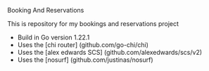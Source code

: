 Booking And Reservations

This is repository for my bookings and reservations project
- Build in Go version 1.22.1
- Uses the [chi router] (github.com/go-chi/chi)
- Uses the [alex edwards SCS] (github.com/alexedwards/scs/v2)
- Uses the [nosurf] (github.com/justinas/nosurf)